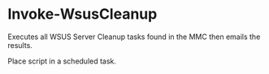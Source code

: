 # Invoke-WsusCleanup
Executes all WSUS Server Cleanup tasks found in the MMC then emails the results.

Place script in a scheduled task.
